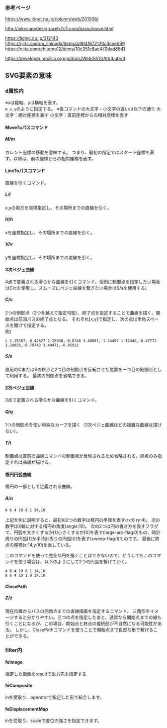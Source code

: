 

### 参考ページ
https://www.ibnet.ne.jp/column/web/201008/

http://inkscapedesign.web.fc2.com/basic/move.html

https://liginc.co.jp/312143
https://qiita.com/m_shinada/items/b18f41972120c3caeb69
https://qiita.com/chitomo12/items/10e251c8ac470dad8541


https://developer.mozilla.org/ja/docs/Web/SVG/Attribute/d

## SVG要素の意味

### d属性内

※xは縦軸、yは横軸を表す。<br>
`m x,y`のように指定する。
※各コマンドの大文字・小文字の違いは以下の通り
大文字：絶対座標を表す
小文字：直前座標からの相対座標を表す


#### MoveToパスコマンド
##### M/m
カレント座標の移動を意味する。
つまり、最初の指定ではスタート座標を表す。以降は、前の座標からの相対座標を表す。

#### LineToパスコマンド
直線を引くコマンド。

##### L/l
x,yの両方を座標指定し、その場所までの直線を引く。

##### H/h
xを座標指定し、その場所までの直線を引く。

##### V/v
yを座標指定し、その場所までの直線を引く。

#### 3次ペジェ曲線
4点で定義される滑らかな曲線を引くコマンド。個別に制御点を指定したい場合はC/cを使用し、スムーズにペジェ曲線を繋ぎたい場合はS/sを使用する。

##### C/c
2つの制御点（2つを越えて指定可能）、終了点を指定することで曲線を描く。開始点は前回パスの終了点となる。
それぞれ[x,y]で指定し、次の点は半角スペースを開けて指定する。<br>
例）<br>
```
c 1.15387,-0.42627 2.28938,-0.8746 3.40651,-1.34497 1.12448,-0.47772 2.28938,-0.79743 3.49471,-0.95912
```

##### S/s
直前のCまたはSの終点と2つ目の制御点を反転させた位置を一つ目の制御点として利用する。
最初の制御点を省略できる。

#### 2次ペジェ曲線
3点で定義される滑らかな曲線を引くコマンド。

##### Q/q
1つの制御点を使い単純なカーブを描く（3次ペジェ曲線ほどの複雑な曲線は描けない）。

##### T/t
制御点は直前の曲線コマンドの制御点が反映されるため省略される。終点のみ指定すれば曲線が描ける。

#### 楕円円弧曲線
楕円の一部として定義される曲線。

##### A/a

```
A 6 4 10 0 1 14,10
```
上記を例に説明すると、最初の2つの数字は楕円の半径を表す(rx:6 ry:4)。
次の数字はX軸に対する楕円の角度(angle:10)。
次の2つは円の書き方を表すフラグで、円弧を大きくするか[1]小さくするか[0]を表す(large-arc-flag:0)もの、時計周りの円弧[1]か半時計周りの円弧[0]を表す(sweep-flag:1)ものです。
最後に終点の座標(x:14,y:10)を表している。

このコマンドを使って完全な円を描くことはできないので、どうしてもこのコマンドを使う場合は、以下のようにして2つの円弧を繋げてかく。
```
A 6 4 10 0 1 14,10
A 6 4 10 1 0 14,10
```

#### ClosePath

##### Z/z
現在位置からパスの開始点までの直線描画を指定するコマンド。
三角形をイメージすると分かりやすい。三つの点を指定したあと、通常なら開始点までの線も引くことになるが、この場合、開始点と終点の接続部が不自然になる可能性がある。
しかし、ClosePathコマンドを使うことで開始点まで自然な形で繋げることができる。

### filter内
#### feImage
指定した画像をresultで出力先を指定する

#### feComposite
inを受取り、operatorで指定した形で結合します。

#### feDisplacementMap
inを受取り、scaleで変位の強さを指定できます。